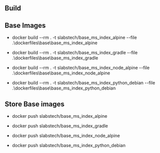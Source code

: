## Build 

## Base Images
* docker build --rm . -t slabstech/base_ms_index_alpine  --file .\dockerfiles\base\base_ms_index_alpine

* docker build --rm . -t slabstech/base_ms_index_gradle  --file .\dockerfiles\base\base_ms_index_gradle

* docker build --rm . -t slabstech/base_ms_index_node_alpine  --file .\dockerfiles\base\base_ms_index_node_alpine

* docker build --rm . -t slabstech/base_ms_index_python_debian  --file .\dockerfiles\base\base_ms_index_python_debian

## Store Base images
* docker push slabstech/base_ms_index_alpine

* docker push slabstech/base_ms_index_gradle

* docker push slabstech/base_ms_index_node_alpine                                                                    

* docker push slabstech/base_ms_index_python_debian
